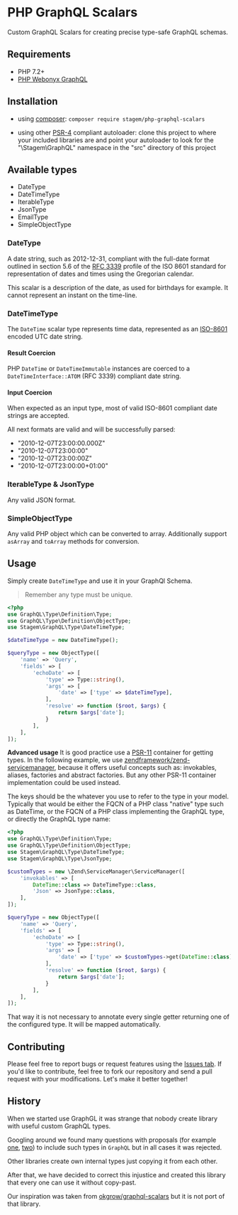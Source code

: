 PHP GraphQL Scalars
===========

Custom GraphQL Scalars for creating precise type-safe GraphQL schemas.


Requirements
------------

-   PHP 7.2+
-   [PHP Webonyx GraphQL](https://github.com/webonyx/graphql-php)


Installation
------------

-   using [composer](http://getcomposer.org): `composer require stagem/php-graphql-scalars`

-   using other [PSR-4](http://www.php-fig.org/psr/psr-4/) compliant autoloader:
    clone this project to where your included libraries are and point your autoloader to look for the 
    "\Stagem\GraphQL" namespace in the "src" directory of this project


Available types
------------

-   DateType
-   DateTimeType
-   IterableType
-   JsonType
-   EmailType
-   SimpleObjectType


### DateType
A date string, such as 2012-12-31, compliant with the full-date format outlined in section 5.6 of the [RFC 3339](https://github.com/excitement-engineer/graphql-iso-date/blob/master/rfc3339.txt) profile of the ISO 8601 standard for representation of dates and times using the Gregorian calendar.

This scalar is a description of the date, as used for birthdays for example. It cannot represent an instant on the time-line.

### DateTimeType
The `DateTime` scalar type represents time data, represented as an [ISO-8601](https://en.wikipedia.org/wiki/ISO_8601) encoded UTC date string.

#### Result Coercion
PHP `DateTime` or `DateTimeImmutable` instances are coerced to a `DateTimeInterface::ATOM` (RFC 3339) compliant date string.

#### Input Coercion
When expected as an input type, most of valid ISO-8601 compliant date strings are accepted.

All next formats are valid and will be successfully parsed:
- "2010-12-07T23:00:00.000Z"
- "2010-12-07T23:00:00"
- "2010-12-07T23:00:00Z"
- "2010-12-07T23:00:00+01:00"

### IterableType & JsonType
Any valid JSON format.

### SimpleObjectType
Any valid PHP object which can be converted to array. 
Additionally support `asArray` and `toArray` methods for conversion.


Usage
-----

Simply create `DateTimeType` and use it in your GraphQl Schema.

> Remember any type must be unique.

```php
<?php
use GraphQL\Type\Definition\Type;
use GraphQL\Type\Definition\ObjectType;
use Stagem\GraphQL\Type\DateTimeType;

$dateTimeType = new DateTimeType();

$queryType = new ObjectType([
    'name' => 'Query',
    'fields' => [
        'echoDate' => [
            'type' => Type::string(),
            'args' => [
                'date' => ['type' => $dateTimeType],
            ],
            'resolve' => function ($root, $args) {
                return $args['date'];
            }
        ],
    ],
]);
```


**Advanced usage**
It is good practice use a [PSR-11](https://www.php-fig.org/psr/psr-11/) container for getting types.
In the following example, we use [zendframework/zend-servicemanager](https://github.com/zendframework/zend-servicemanager), 
because it offers useful concepts such as: invokables, aliases, factories and abstract factories. 
But any other PSR-11 container implementation could be used instead.

The keys should be the whatever you use to refer to the type in your model. 
Typically that would be either the FQCN of a PHP class "native" type such as DateTime, 
or the FQCN of a PHP class implementing the GraphQL type, 
or directly the GraphQL type name:

```php
<?php
use GraphQL\Type\Definition\Type;
use GraphQL\Type\Definition\ObjectType;
use Stagem\GraphQL\Type\DateTimeType;
use Stagem\GraphQL\Type\JsonType;

$customTypes = new \Zend\ServiceManager\ServiceManager([
    'invokables' => [
        DateTime::class => DateTimeType::class,
        'Json' => JsonType::class,
    ],
]);

$queryType = new ObjectType([
    'name' => 'Query',
    'fields' => [
        'echoDate' => [
            'type' => Type::string(),
            'args' => [
                'date' => ['type' => $customTypes->get(DateTime::class)],
            ],
            'resolve' => function ($root, $args) {
                return $args['date'];
            }
        ],
    ],
]);
```

That way it is not necessary to annotate every single getter returning one of the configured type. 
It will be mapped automatically.


Contributing
-----------

Please feel free to report bugs or request features using the [Issues tab](https://github.com/stagemteam/php-graphql-scalars/issues). 
If you'd like to contribute, feel free to fork our repository and send a pull request with your modifications. 
Let's make it better together!


History
-------

When we started use GraphGL it was strange that nobody create library with useful custom GraphQL types.

Googling around we found many questions with proposals (for example [one](https://github.com/webonyx/graphql-php/issues/129), [two](https://github.com/webonyx/graphql-php/issues/228))
to include such types in `GraphQL` but in all cases it was rejected.

Other libraries create own internal types just copying it from each other.

After that, we have decided to correct this injustice and created this library that every one can use it without copy-past.

Our inspiration was taken from [okgrow/graphql-scalars](https://github.com/okgrow/graphql-scalars) but it is not port
of that library.




